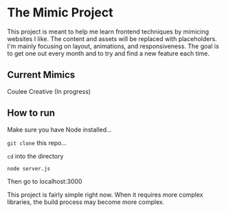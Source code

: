 # The Mimic Project

This project is meant to help me learn frontend techniques by mimicing websites I like. The content and assets will be replaced with placeholders. I'm mainly focusing on layout, animations, and responsiveness. The goal is to get one out every month and to try and find a new feature each time.

## Current Mimics

Coulee Creative (In progress)

## How to run

Make sure you have Node installed...

`git clone` this repo...

`cd` into the directory

```
node server.js
```

Then go to localhost:3000

This project is fairly simple right now. When it requires more complex libraries, the build process may become more complex.